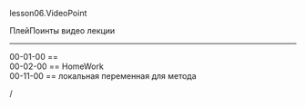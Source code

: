 ﻿
lesson06.VideoPoint

ПлейПоинты видео лекции  


---  
00-01-00 ==   
00-02-00 ==  HomeWork  
00-11-00 ==  локальная переменная для метода  









/